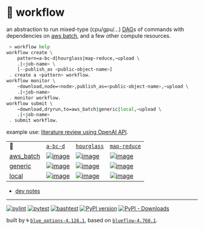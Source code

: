 # 📜 workflow

an abstraction to run mixed-type (cpu/gpu/...) [DAG](https://networkx.org/documentation/stable/reference/classes/digraph.html)s of commands with dependencies on [aws batch](https://aws.amazon.com/batch/), and a few other compute resources.

```bash
 > workflow help
workflow create \
	pattern=a-bc-d|hourglass|map-reduce,~upload \
	.|<job-name> \
	[--publish_as <public-object-name>]
 . create a <pattern> workflow.
workflow monitor \
	~download,node=<node>,publish_as=<public-object-name>,~upload \
	.|<job-name>
 . monitor workflow.
workflow submit \
	~download,dryrun,to=aws_batch|generic|local,~upload \
	.|<job-name>
 . submit workflow.
```

example use: [literature review using OpenAI API](https://github.com/kamangir/openai-commands/tree/main/openai_commands/literature_review).

|   |   |   |   |
| --- | --- | --- | --- |
| 📜 | [`a-bc-d`](./patterns/a-bc-d.dot) | [`hourglass`](./patterns/hourglass.dot) | [`map-reduce`](./patterns/map-reduce.dot) |
| [aws_batch](./runners/aws_batch.py) | [![image](https://kamangir-public.s3.ca-central-1.amazonaws.com/aws_batch-a-bc-d/workflow.gif?raw=true&random=A1oYPUyOSV69hv2m)](https://kamangir-public.s3.ca-central-1.amazonaws.com/aws_batch-a-bc-d/workflow.gif?raw=true&random=A1oYPUyOSV69hv2m) | [![image](https://kamangir-public.s3.ca-central-1.amazonaws.com/aws_batch-hourglass/workflow.gif?raw=true&random=BbqcnwNlMFqjcCdc)](https://kamangir-public.s3.ca-central-1.amazonaws.com/aws_batch-hourglass/workflow.gif?raw=true&random=BbqcnwNlMFqjcCdc) | [![image](https://kamangir-public.s3.ca-central-1.amazonaws.com/aws_batch-map-reduce/workflow.gif?raw=true&random=lwauUP4pxHlOv6Kr)](https://kamangir-public.s3.ca-central-1.amazonaws.com/aws_batch-map-reduce/workflow.gif?raw=true&random=lwauUP4pxHlOv6Kr) |
| [generic](./runners/generic.py) | [![image](https://kamangir-public.s3.ca-central-1.amazonaws.com/generic-a-bc-d/workflow.gif?raw=true&random=pesAwbHDx28QuEvz)](https://kamangir-public.s3.ca-central-1.amazonaws.com/generic-a-bc-d/workflow.gif?raw=true&random=pesAwbHDx28QuEvz) | [![image](https://kamangir-public.s3.ca-central-1.amazonaws.com/generic-hourglass/workflow.gif?raw=true&random=onAfJzsznZDlmfck)](https://kamangir-public.s3.ca-central-1.amazonaws.com/generic-hourglass/workflow.gif?raw=true&random=onAfJzsznZDlmfck) | [![image](https://kamangir-public.s3.ca-central-1.amazonaws.com/generic-map-reduce/workflow.gif?raw=true&random=RlOWAHPPH078wjg1)](https://kamangir-public.s3.ca-central-1.amazonaws.com/generic-map-reduce/workflow.gif?raw=true&random=RlOWAHPPH078wjg1) |
| [local](./runners/local.py) | [![image](https://kamangir-public.s3.ca-central-1.amazonaws.com/local-a-bc-d/workflow.gif?raw=true&random=22gxKlyKuydkpXVn)](https://kamangir-public.s3.ca-central-1.amazonaws.com/local-a-bc-d/workflow.gif?raw=true&random=22gxKlyKuydkpXVn) | [![image](https://kamangir-public.s3.ca-central-1.amazonaws.com/local-hourglass/workflow.gif?raw=true&random=FPJUkKC09DB1peAE)](https://kamangir-public.s3.ca-central-1.amazonaws.com/local-hourglass/workflow.gif?raw=true&random=FPJUkKC09DB1peAE) | [![image](https://kamangir-public.s3.ca-central-1.amazonaws.com/local-map-reduce/workflow.gif?raw=true&random=gMTlgxU5IMgypmla)](https://kamangir-public.s3.ca-central-1.amazonaws.com/local-map-reduce/workflow.gif?raw=true&random=gMTlgxU5IMgypmla) |

- [dev notes](https://arash-kamangir.medium.com/%EF%B8%8F-openai-experiments-54-e49117dc69ef)

---


[![pylint](https://github.com/kamangir/notebooks-and-scripts/actions/workflows/pylint.yml/badge.svg)](https://github.com/kamangir/notebooks-and-scripts/actions/workflows/pylint.yml) [![pytest](https://github.com/kamangir/notebooks-and-scripts/actions/workflows/pytest.yml/badge.svg)](https://github.com/kamangir/notebooks-and-scripts/actions/workflows/pytest.yml) [![bashtest](https://github.com/kamangir/notebooks-and-scripts/actions/workflows/bashtest.yml/badge.svg)](https://github.com/kamangir/notebooks-and-scripts/actions/workflows/bashtest.yml) [![PyPI version](https://img.shields.io/pypi/v/notebooks-and-scripts.svg)](https://pypi.org/project/notebooks-and-scripts/) [![PyPI - Downloads](https://img.shields.io/pypi/dd/notebooks-and-scripts)](https://pypistats.org/packages/notebooks-and-scripts)

built by 🌀 [`blue_options-4.126.1`](https://github.com/kamangir/awesome-bash-cli), based on [`blueflow-4.760.1`](https://github.com/kamangir/notebooks-and-scripts).
